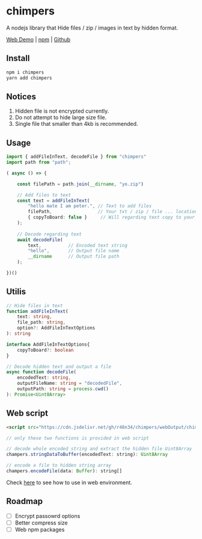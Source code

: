 # chimpers  
A nodejs library that Hide files / zip / images in text by hidden format.

[Web Demo](https://chimpers-sigma.vercel.app/) | [npm](https://www.npmjs.com/package/chimpers) | [Github](https://github.com/r48n34/chimpers)

## Install 
```bash
npm i chimpers
yarn add chimpers
```

## Notices
1. Hidden file is not encrypted currently. 
2. Do not attempt to hide large size file.
3. Single file that smaller than 4kb is recommended.

## Usage
```ts
import { addFileInText, decodeFile } from "chimpers"
import path from "path";

( async () => {

    const filePath = path.join(__dirname, "yo.zip")

    // Add files to text
    const text = addFileInText(
        "hello mate I am peter.", // Text to add files
        filePath,                 // Your txt / zip / file ... locations
        { copyToBoard: false }     // Will regarding text copy to your clipboard
    );
    
    // Decode regarding text
    await decodeFile(
        text,          // Encoded text string
        "hello",       // Output file name
        __dirname      // Output file path
    );

})()
```

## Utilis
```ts
// Hide files in text
function addFileInText(
    text: string,                 
    file_path: string,
    option?: AddFileInTextOptions
): string 

interface AddFileInTextOptions{
    copyToBoard?: boolean
}
```

```ts
// Decode hidden text and output a file
async function decodeFile(
    encodedText: string, 
    outputFileName: string = "decodedFile", 
    outputPath: string = process.cwd()
): Promise<Uint8Array> 
```

## Web script
```html
<script src="https://cdn.jsdelivr.net/gh/r48n34/chimpers/webOutput/chimpers.min.js"></script>
```

```js
// only these two functions is provided in web script

// decode whole encoded string and extract the hidden file Uint8Array
champers.stringDataToBuffer(encodedText: string): Uint8Array

// encode a file to hidden string array
champers.encodeFile(data: Buffer): string[]
```

Check [here](https://github.com/r48n34/chimpers/blob/main/web/index.html) to see how to use in web environment.

## Roadmap
- [ ] Encrypt passowrd options
- [ ] Better compress size
- [ ] Web npm packages
